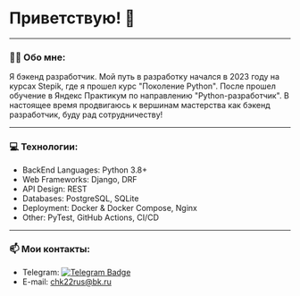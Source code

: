 # Приветствую! 👋

---

### :man_technologist: Обо мне:

Я бэкенд разработчик. Мой путь в разработку начался в 2023 году на курсах Stepik, где я прошел курс "Поколение Python". После прошел обучение в Яндекс Практикум по направлению "Python-разработчик". В настоящее время продвигаюсь к вершинам мастерства как бэкенд разработчик, буду рад сотрудничеству! 


---

### 💻 Технологии:

 - BackEnd Languages: Python 3.8+
 - Web Frameworks: Django, DRF
 - API Design: REST
 - Databases: PostgreSQL, SQLite
 - Deployment: Docker & Docker Compose, Nginx
 - Other: PyTest, GitHub Actions, CI/CD


---

### :mailbox: Мои контакты: 
  - Telegram: [![Telegram Badge](https://img.shields.io/badge/-AlexandrLobachev-blue?style=flat&logo=Telegram&logoColor=white)](https://t.me/AlexandrLobachev)
  - E-mail: chk22rus@bk.ru
